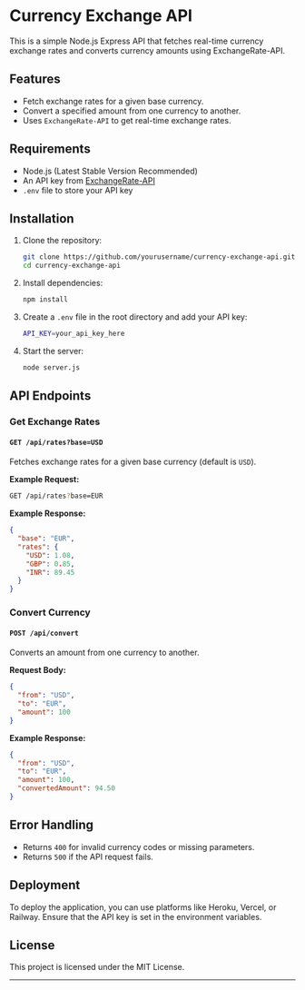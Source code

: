 # Currency Exchange API

This is a simple Node.js Express API that fetches real-time currency exchange rates and converts currency amounts using ExchangeRate-API.

## Features
- Fetch exchange rates for a given base currency.
- Convert a specified amount from one currency to another.
- Uses `ExchangeRate-API` to get real-time exchange rates.

## Requirements
- Node.js (Latest Stable Version Recommended)
- An API key from [ExchangeRate-API](https://www.exchangerate-api.com/)
- `.env` file to store your API key

## Installation

1. Clone the repository:
   ```sh
   git clone https://github.com/yourusername/currency-exchange-api.git
   cd currency-exchange-api
   ```

2. Install dependencies:
   ```sh
   npm install
   ```

3. Create a `.env` file in the root directory and add your API key:
   ```sh
   API_KEY=your_api_key_here
   ```

4. Start the server:
   ```sh
   node server.js
   ```

## API Endpoints

### Get Exchange Rates
#### `GET /api/rates?base=USD`
Fetches exchange rates for a given base currency (default is `USD`).

**Example Request:**
```sh
GET /api/rates?base=EUR
```

**Example Response:**
```json
{
  "base": "EUR",
  "rates": {
    "USD": 1.08,
    "GBP": 0.85,
    "INR": 89.45
  }
}
```

### Convert Currency
#### `POST /api/convert`
Converts an amount from one currency to another.

**Request Body:**
```json
{
  "from": "USD",
  "to": "EUR",
  "amount": 100
}
```

**Example Response:**
```json
{
  "from": "USD",
  "to": "EUR",
  "amount": 100,
  "convertedAmount": 94.50
}
```

## Error Handling
- Returns `400` for invalid currency codes or missing parameters.
- Returns `500` if the API request fails.

## Deployment
To deploy the application, you can use platforms like Heroku, Vercel, or Railway. Ensure that the API key is set in the environment variables.

## License
This project is licensed under the MIT License.

---
